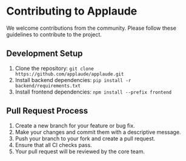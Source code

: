 # Contributing to Applaude

We welcome contributions from the community. Please follow these guidelines to contribute to the project.

## Development Setup

1.  Clone the repository: `git clone https://github.com/applaude/applaude.git`
2.  Install backend dependencies: `pip install -r backend/requirements.txt`
3.  Install frontend dependencies: `npm install --prefix frontend`

## Pull Request Process

1.  Create a new branch for your feature or bug fix.
2.  Make your changes and commit them with a descriptive message.
3.  Push your branch to your fork and create a pull request.
4.  Ensure that all CI checks pass.
5.  Your pull request will be reviewed by the core team.
